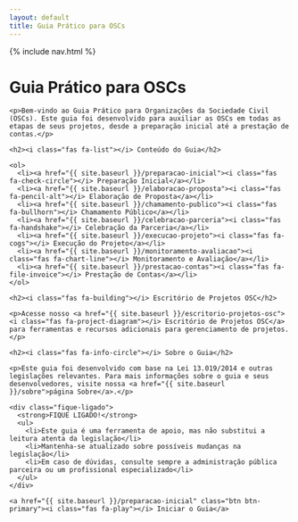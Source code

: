 ```yaml
---
layout: default
title: Guia Prático para OSCs
---
```


<link rel="stylesheet" href="{{ site.font_awesome_url }}">

<div class="main-content">
  <nav class="side-nav">
    {% include nav.html %}
  </nav>
  <div class="content-wrapper">
    <h1><i class="fas fa-book"></i> Guia Prático para OSCs</h1>

    <p>Bem-vindo ao Guia Prático para Organizações da Sociedade Civil (OSCs). Este guia foi desenvolvido para auxiliar as OSCs em todas as etapas de seus projetos, desde a preparação inicial até a prestação de contas.</p>

    <h2><i class="fas fa-list"></i> Conteúdo do Guia</h2>

    <ol>
      <li><a href="{{ site.baseurl }}/preparacao-inicial"><i class="fas fa-check-circle"></i> Preparação Inicial</a></li>
      <li><a href="{{ site.baseurl }}/elaboracao-proposta"><i class="fas fa-pencil-alt"></i> Elaboração de Proposta</a></li>
      <li><a href="{{ site.baseurl }}/chamamento-publico"><i class="fas fa-bullhorn"></i> Chamamento Público</a></li>
      <li><a href="{{ site.baseurl }}/celebracao-parceria"><i class="fas fa-handshake"></i> Celebração da Parceria</a></li>
      <li><a href="{{ site.baseurl }}/execucao-projeto"><i class="fas fa-cogs"></i> Execução do Projeto</a></li>
      <li><a href="{{ site.baseurl }}/monitoramento-avaliacao"><i class="fas fa-chart-line"></i> Monitoramento e Avaliação</a></li>
      <li><a href="{{ site.baseurl }}/prestacao-contas"><i class="fas fa-file-invoice"></i> Prestação de Contas</a></li>
    </ol>

    <h2><i class="fas fa-building"></i> Escritório de Projetos OSC</h2>

    <p>Acesse nosso <a href="{{ site.baseurl }}/escritorio-projetos-osc"><i class="fas fa-project-diagram"></i> Escritório de Projetos OSC</a> para ferramentas e recursos adicionais para gerenciamento de projetos.</p>

    <h2><i class="fas fa-info-circle"></i> Sobre o Guia</h2>

    <p>Este guia foi desenvolvido com base na Lei 13.019/2014 e outras legislações relevantes. Para mais informações sobre o guia e seus desenvolvedores, visite nossa <a href="{{ site.baseurl }}/sobre">página Sobre</a>.</p>

    <div class="fique-ligado">
      <strong>FIQUE LIGADO!</strong> 
      <ul>
        <li>Este guia é uma ferramenta de apoio, mas não substitui a leitura atenta da legislação</li>
        <li>Mantenha-se atualizado sobre possíveis mudanças na legislação</li>
        <li>Em caso de dúvidas, consulte sempre a administração pública parceira ou um profissional especializado</li>
      </ul>
    </div>

    <a href="{{ site.baseurl }}/preparacao-inicial" class="btn btn-primary"><i class="fas fa-play"></i> Iniciar o Guia</a>
  </div>
</div>
